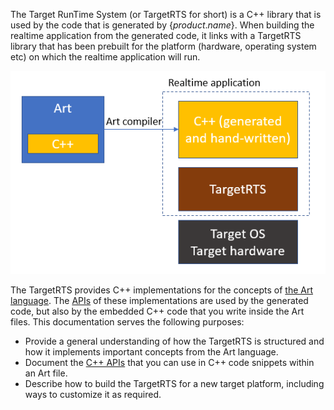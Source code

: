 The Target RunTime System (or TargetRTS for short) is a C++ library that is used by the code that is generated by {$product.name$}. When building the realtime application from the generated code, it links with a TargetRTS library that has been prebuilt for the platform (hardware, operating system etc) on which the realtime application will run.

![](../images/TargetRTS.png)

The TargetRTS provides C++ implementations for the concepts of [the Art language](../art-lang). The [APIs](https://rtist.hcldoc.com/help/topic/com.hcl.xtools.umldt.rt.targetrts.doc.isv/html/index.html) of these implementations are used by the generated code, but also by the embedded C++ code that you write inside the Art files. This documentation serves the following purposes:

* Provide a general understanding of how the TargetRTS is structured and how it implements important concepts from the Art language.
* Document the [C++ APIs](https://rtist.hcldoc.com/help/topic/com.hcl.xtools.umldt.rt.targetrts.doc.isv/html/index.html) that you can use in C++ code snippets within an Art file.
* Describe how to build the TargetRTS for a new target platform, including ways to customize it as required.


